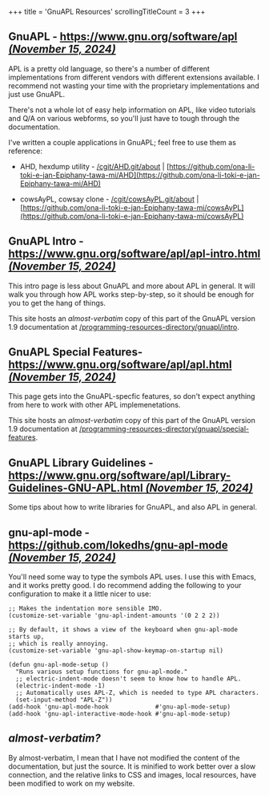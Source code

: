 +++
title               = 'GnuAPL Resources'
scrollingTitleCount = 3
+++

## GnuAPL - [https://www.gnu.org/software/apl *(November 15, 2024)*](https://www.gnu.org/software/apl)

APL is a pretty old language, so there's a number of different implementations
from different vendors with different extensions available. I recommend not
wasting your time with the proprietary implementations and just use GnuAPL.

There's not a whole lot of easy help information on APL, like video tutorials
and Q/A on various webforms, so you'll just have to tough through the
documentation.

I've written a couple applications in GnuAPL; feel free to use them as
reference:

- AHD, hexdump utility - [/cgit/AHD.git/about](/cgit/AHD.git/about) | [https://github.com/ona-li-toki-e-jan-Epiphany-tawa-mi/AHD](https://github.com/ona-li-toki-e-jan-Epiphany-tawa-mi/AHD)

- cowsAyPL, cowsay clone - [/cgit/cowsAyPL.git/about](/cgit/cowsAyPL.git/about) | [https://github.com/ona-li-toki-e-jan-Epiphany-tawa-mi/cowsAyPL](https://github.com/ona-li-toki-e-jan-Epiphany-tawa-mi/cowsAyPL)

## GnuAPL Intro - [https://www.gnu.org/software/apl/apl-intro.html *(November 15, 2024)*](https://www.gnu.org/software/apl/apl-intro.html)

This intro page is less about GnuAPL and more about APL in general. It will walk
you through how APL works step-by-step, so it should be enough for you to get
the hang of things.

This site hosts an *almost-verbatim* copy of this part of the GnuAPL version 1.9
documentation at
[/programming-resources-directory/gnuapl/intro](/programming-resources-directory/gnuapl/intro/).

## GnuAPL Special Features- [https://www.gnu.org/software/apl/apl.html *(November 15, 2024)*](https://www.gnu.org/software/apl/apl.html)

This page gets into the GnuAPL-specfic features, so don't expect anything from
here to work with other APL implemenetations.

This site hosts an *almost-verbatim* copy of this part of the GnuAPL version 1.9
documentation at
[/programming-resources-directory/gnuapl/special-features](/programming-resources-directory/gnuapl/special-features/).

## GnuAPL Library Guidelines - [https://www.gnu.org/software/apl/Library-Guidelines-GNU-APL.html *(November 15, 2024)*](https://www.gnu.org/software/apl/Library-Guidelines-GNU-APL.html)

Some tips about how to write libraries for GnuAPL, and also APL in general.

## gnu-apl-mode - [https://github.com/lokedhs/gnu-apl-mode *(November 15, 2024)*](https://github.com/lokedhs/gnu-apl-mode)

You'll need some way to type the symbols APL uses. I use this with Emacs, and it
works pretty good. I do recommend adding the following to your configuration to
make it a little nicer to use:

```elisp
;; Makes the indentation more sensible IMO.
(customize-set-variable 'gnu-apl-indent-amounts '(0 2 2 2))

;; By default, it shows a view of the keyboard when gnu-apl-mode starts up,
;; which is really annoying.
(customize-set-variable 'gnu-apl-show-keymap-on-startup nil)

(defun gnu-apl-mode-setup ()
  "Runs various setup functions for gnu-apl-mode."
  ;; electric-indent-mode doesn't seem to know how to handle APL.
  (electric-indent-mode -1)
  ;; Automatically uses APL-Z, which is needed to type APL characters.
  (set-input-method "APL-Z"))
(add-hook 'gnu-apl-mode-hook             #'gnu-apl-mode-setup)
(add-hook 'gnu-apl-interactive-mode-hook #'gnu-apl-mode-setup)
```

## *almost-verbatim?*

By almost-verbatim, I mean that I have not modified the content of the
documentation, but just the source. It is minified to work better over a slow
connection, and the relative links to CSS and images, local resources, have been
modified to work on my website.

